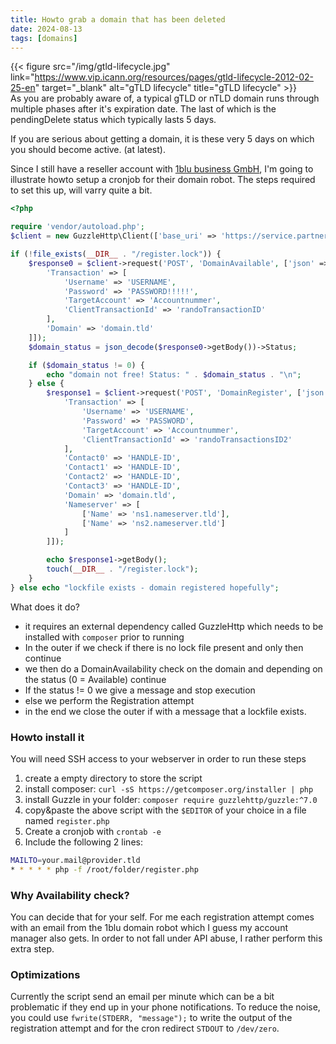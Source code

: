```yaml
---
title: Howto grab a domain that has been deleted
date: 2024-08-13
tags: [domains]
---
```


{{< figure src="/img/gtld-lifecycle.jpg" link="https://www.vip.icann.org/resources/pages/gtld-lifecycle-2012-02-25-en" target="_blank" alt="gTLD lifecycle" title="gTLD lifecycle" >}}  
As you are probably aware of, a typical gTLD or nTLD domain runs through multiple phases after it's expiration date. The last of which is the pendingDelete status which typically lasts 5 days.

If you are serious about getting a domain, it is these very 5 days on which you should become active. (at latest).

Since I still have a reseller account with [1blu business GmbH](https://1blu-business.de/), I'm going to illustrate howto setup a cronjob for their domain robot. The steps required to set this up, will varry quite a bit.  

```php {linenos=table,anchorlinenos=true}
<?php

require 'vendor/autoload.php';
$client = new GuzzleHttp\Client(['base_uri' => 'https://service.partner4trade.de/live/domain.svc/rest/']);

if (!file_exists(__DIR__ . "/register.lock")) {
    $response0 = $client->request('POST', 'DomainAvailable', ['json' => [
        'Transaction' => [
            'Username' => 'USERNAME',
            'Password' => 'PASSWORD!!!!!',
            'TargetAccount' => 'Accountnummer',
            'ClientTransactionId' => 'randoTransactionID'
        ],
        'Domain' => 'domain.tld'
    ]]);
    $domain_status = json_decode($response0->getBody())->Status;

    if ($domain_status != 0) {
        echo "domain not free! Status: " . $domain_status . "\n";
    } else {
        $response1 = $client->request('POST', 'DomainRegister', ['json' => [
            'Transaction' => [
                'Username' => 'USERNAME',
                'Password' => 'PASSWORD',
                'TargetAccount' => 'Accountnummer',
                'ClientTransactionId' => 'randoTransactionsID2'
            ],
            'Contact0' => 'HANDLE-ID',
            'Contact1' => 'HANDLE-ID',
            'Contact2' => 'HANDLE-ID',
            'Contact3' => 'HANDLE-ID',
            'Domain' => 'domain.tld',
            'Nameserver' => [
                ['Name' => 'ns1.nameserver.tld'],
                ['Name' => 'ns2.nameserver.tld']
            ]
        ]]);

        echo $response1->getBody();
        touch(__DIR__ . "/register.lock");
    }
} else echo "lockfile exists - domain registered hopefully";

```  
What does it do?  
* it requires an external dependency called GuzzleHttp which needs to be installed with `composer` prior to running
* In the outer if we check if there is no lock file present and only then continue
* we then do a DomainAvailability check on the domain and depending on the status (0 = Available) continue
* If the status != 0 we give a message and stop execution
* else we perform the Registration attempt
* in the end we close the outer if with a message that a lockfile exists.

### Howto install it  
   
You will need SSH access to your webserver in order to run these steps  
   
1. create a empty directory to store the script
2. install composer: `curl -sS https://getcomposer.org/installer | php`
3. install Guzzle in your folder: `composer require guzzlehttp/guzzle:^7.0`
4. copy&paste the above script with the `$EDITOR` of your choice in a file named `register.php`
5. Create a cronjob with `crontab -e`
6. Include the following 2 lines:
   
```bash
MAILTO=your.mail@provider.tld
* * * * * php -f /root/folder/register.php
```
  
### Why Availability check?   
    
You can decide that for your self. For me each registration attempt comes with an email from the 1blu domain robot which I guess my account manager also gets. In order to not fall under API abuse, I rather perform this extra step.
  
### Optimizations  
  
Currently the script send an email per minute which can be a bit problematic if they end up in your phone notifications. To reduce the noise, you could use `fwrite(STDERR, "message");` to write the output of the registration attempt and for the cron redirect `STDOUT` to `/dev/zero`.